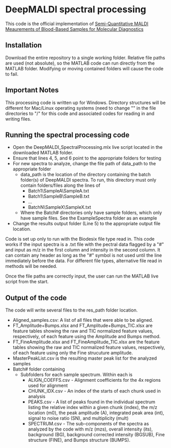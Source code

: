 # DeepMALDI spectral processing
This code is the official implementation of [Semi-Quantitative MALDI Meaurements of Blood-Based Samples for Molecular Diagnostics](https://doi.org/10.3390/molecules27030997)

## Installation
Download the entire repository to a single working folder. Relative file paths are used (not absolute), so the MATLAB code can run directly from the MATLAB folder. Modifying or moving contained folders will cause the code to fail.

## Important Notes
This processing code is written up for Windows. Directory structures will be different for Mac/Linux operating systems (need to change "\" in the file directories to "/" for this code and associated codes for reading in and writing files.

## Running the spectral processing code
- Open the DeepMALDI_SpectralProcessing.mlx live script located in the downloaded MATLAB folder.
- Ensure that lines 4, 5, and 6 point to the appropriate folders for testing
- For new spectra to analyze, change the file path of data_path to the appropriate folder
  - data_path is the location of the directory containing the batch folder(s) of DeepMALDI spectra. To run, this directory must only contain folders/files along the lines of 
    - Batch1\SampleA\SampleA.txt
    - Batch1\SampleB\SampleB.txt
    - ...
    - BatchN\SampleX\SampleX.txt
  - Where the Batch# directories only have sample folders, which only have sample files. See the ExampleSpectra folder as an example
- Change the results output folder (Line 5) to the appropriate output file location. 

Code is set up only to run with the Biodesix file type read in. This code works if the input spectra is a .txt file with the pectral data flagged by a "#" and input as m/z in the first column and intensity in the second column. It can contain any header as long as the "#" symbol is not used until the line immediately before the data. For different file types, alternative file read in methods will be needed.

Once the file paths are correctly input, the user can run the MATLAB live script from the start.

## Output of the code
The code will write several files to the res_path folder location.
- Aligned_samples.csv: A list of all files that were able to be aligned.
- FT_Amplitude+Bumps.xlsx and FT_Amplitude+Bumps_TIC.xlsx are feature tables showing the raw and TIC normalized feature values, respectively, of each feature using the Amplitude and Bumps method.
- FT_FineAmplitude.xlsx and FT_FineAmplitude_TIC.xlsx are the feature tables showing the raw and TIC normalized feature values, respectively, of each feature using only the Fine strucuture amplitude.
- MasterPeakList.csv is the resulting master peak list for the analyzed samples
- Batch# folder containing
  - Subfolders for each sample spectrum. Within each is
    - ALIGN_COEFFS.csv - Alignment coefficients for the 4x regions used for alignment
    - CHUNK_IDX.csv - An index of the starts of each chunk used in analysis
    - PEAKS.csv - A list of peaks found in the individual spectrum listing the relative index within a given chunk (index), the m/z location (m0), the peak amplitude (A), integrated peak area (int), signal to noise ratio (SN), and multiplicity (mult)
    - SPECTRUM.csv - The sub-components of the spectra as analyzed by the code with m/z (mzs), overall intensity (its), background (BG), background corrected intensity (BGSUB), Fine structure (FINE), and Bumps structure (BUMPS).
